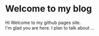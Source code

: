 # Welcome to my blog
Hi Welcome to my github pages site.  
I'm glad you are here. I plan to talk about ...
